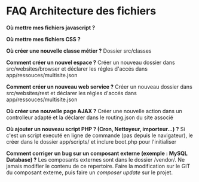 # FAQ Architecture des fichiers

**Où mettre mes fichiers javascript ?**


**Où mettre mes fichiers CSS ?**


**Où créer une nouvelle classe métier ?**
Dossier src/classes

**Comment créer un nouvel espace ?**
Créer un nouveau dossier dans src/websites/browser et déclarer les régles d'accés dans app/ressouces/multisite.json

**Comment créer un nouveau web service ?**
Créer un nouveau dossier dans src/websites/rest et déclarer les régles d'accés dans app/ressouces/multisite.json

**Où créer une nouvelle page AJAX ?**
Créer une nouvelle action dans un controlleur adapté et la déclarer dans le routing.json du site associé

**Où ajouter un nouveau script PHP ? (Cron, Nettoyeur, importeur...) ?**
Si c'est un script executé en ligne de commande (pas depuis le navigateur), le créer dans le dossier app/scripts/ et inclure boot.php pour l'initialiser

**Comment corriger un bug sur un composant externe (exemple : MySQL Database) ?**
Les composants externes sont dans le dossier /vendor/. Ne jamais modifier le contenu de ce repertoire.
Faire la modification sur le GIT du composant externe, puis faire un *composer update* sur le projet.

